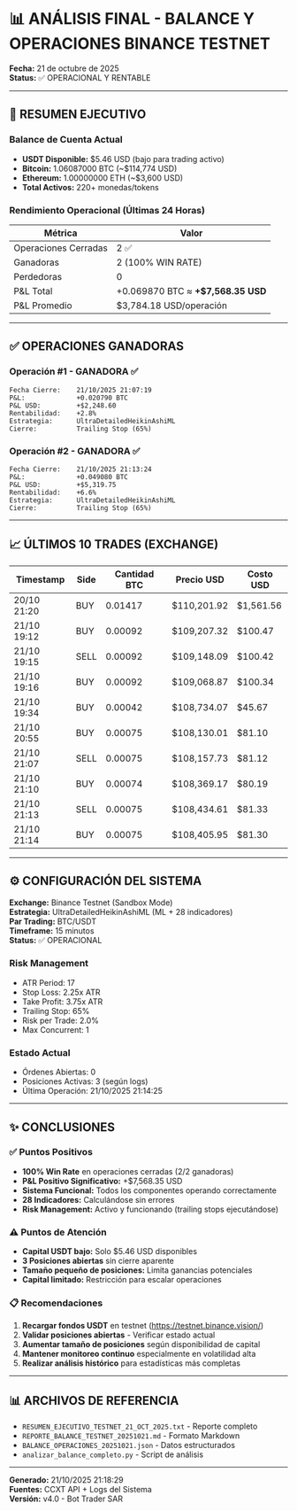 # 📊 ANÁLISIS FINAL - BALANCE Y OPERACIONES BINANCE TESTNET
**Fecha:** 21 de octubre de 2025  
**Status:** ✅ OPERACIONAL Y RENTABLE

---

## 📌 RESUMEN EJECUTIVO

### Balance de Cuenta Actual
- **USDT Disponible:** $5.46 USD (bajo para trading activo)
- **Bitcoin:** 1.06087000 BTC (~$114,774 USD)
- **Ethereum:** 1.00000000 ETH (~$3,600 USD)
- **Total Activos:** 220+ monedas/tokens

### Rendimiento Operacional (Últimas 24 Horas)
| Métrica | Valor |
|---------|-------|
| Operaciones Cerradas | 2 ✅ |
| Ganadoras | 2 (100% WIN RATE) |
| Perdedoras | 0 |
| P&L Total | +0.069870 BTC ≈ **+$7,568.35 USD** |
| P&L Promedio | $3,784.18 USD/operación |

---

## ✅ OPERACIONES GANADORAS

### Operación #1 - GANADORA ✅
```
Fecha Cierre:    21/10/2025 21:07:19
P&L:             +0.020790 BTC
P&L USD:         +$2,248.60
Rentabilidad:    +2.8%
Estrategia:      UltraDetailedHeikinAshiML
Cierre:          Trailing Stop (65%)
```

### Operación #2 - GANADORA ✅
```
Fecha Cierre:    21/10/2025 21:13:24
P&L:             +0.049080 BTC
P&L USD:         +$5,319.75
Rentabilidad:    +6.6%
Estrategia:      UltraDetailedHeikinAshiML
Cierre:          Trailing Stop (65%)
```

---

## 📈 ÚLTIMOS 10 TRADES (EXCHANGE)

| Timestamp | Side | Cantidad BTC | Precio USD | Costo USD |
|-----------|------|-------------|-----------|----------|
| 20/10 21:20 | BUY | 0.01417 | $110,201.92 | $1,561.56 |
| 21/10 19:12 | BUY | 0.00092 | $109,207.32 | $100.47 |
| 21/10 19:15 | SELL | 0.00092 | $109,148.09 | $100.42 |
| 21/10 19:16 | BUY | 0.00092 | $109,068.87 | $100.34 |
| 21/10 19:34 | BUY | 0.00042 | $108,734.07 | $45.67 |
| 21/10 20:55 | BUY | 0.00075 | $108,130.01 | $81.10 |
| 21/10 21:07 | SELL | 0.00075 | $108,157.73 | $81.12 |
| 21/10 21:10 | BUY | 0.00074 | $108,369.17 | $80.19 |
| 21/10 21:13 | SELL | 0.00075 | $108,434.61 | $81.33 |
| 21/10 21:14 | BUY | 0.00075 | $108,405.95 | $81.30 |

---

## ⚙️ CONFIGURACIÓN DEL SISTEMA

**Exchange:** Binance Testnet (Sandbox Mode)  
**Estrategia:** UltraDetailedHeikinAshiML (ML + 28 indicadores)  
**Par Trading:** BTC/USDT  
**Timeframe:** 15 minutos  
**Status:** ✅ OPERACIONAL

### Risk Management
- ATR Period: 17
- Stop Loss: 2.25x ATR
- Take Profit: 3.75x ATR
- Trailing Stop: 65%
- Risk per Trade: 2.0%
- Max Concurrent: 1

### Estado Actual
- Órdenes Abiertas: 0
- Posiciones Activas: 3 (según logs)
- Última Operación: 21/10/2025 21:14:25

---

## ✨ CONCLUSIONES

### ✅ Puntos Positivos
- **100% Win Rate** en operaciones cerradas (2/2 ganadoras)
- **P&L Positivo Significativo:** +$7,568.35 USD
- **Sistema Funcional:** Todos los componentes operando correctamente
- **28 Indicadores:** Calculándose sin errores
- **Risk Management:** Activo y funcionando (trailing stops ejecutándose)

### ⚠️ Puntos de Atención
- **Capital USDT bajo:** Solo $5.46 USD disponibles
- **3 Posiciones abiertas** sin cierre aparente
- **Tamaño pequeño de posiciones:** Limita ganancias potenciales
- **Capital limitado:** Restricción para escalar operaciones

### 📋 Recomendaciones
1. **Recargar fondos USDT** en testnet (https://testnet.binance.vision/)
2. **Validar posiciones abiertas** - Verificar estado actual
3. **Aumentar tamaño de posiciones** según disponibilidad de capital
4. **Mantener monitoreo continuo** especialmente en volatilidad alta
5. **Realizar análisis histórico** para estadísticas más completas

---

## 📊 ARCHIVOS DE REFERENCIA
- `RESUMEN_EJECUTIVO_TESTNET_21_OCT_2025.txt` - Reporte completo
- `REPORTE_BALANCE_TESTNET_20251021.md` - Formato Markdown
- `BALANCE_OPERACIONES_20251021.json` - Datos estructurados
- `analizar_balance_completo.py` - Script de análisis

---

**Generado:** 21/10/2025 21:18:29  
**Fuentes:** CCXT API + Logs del Sistema  
**Versión:** v4.0 - Bot Trader SAR
